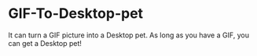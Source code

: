 # GIF-To-Desktop-pet
It can turn a GIF picture into a Desktop pet. As long as you have a GIF, you can get a Desktop pet!

